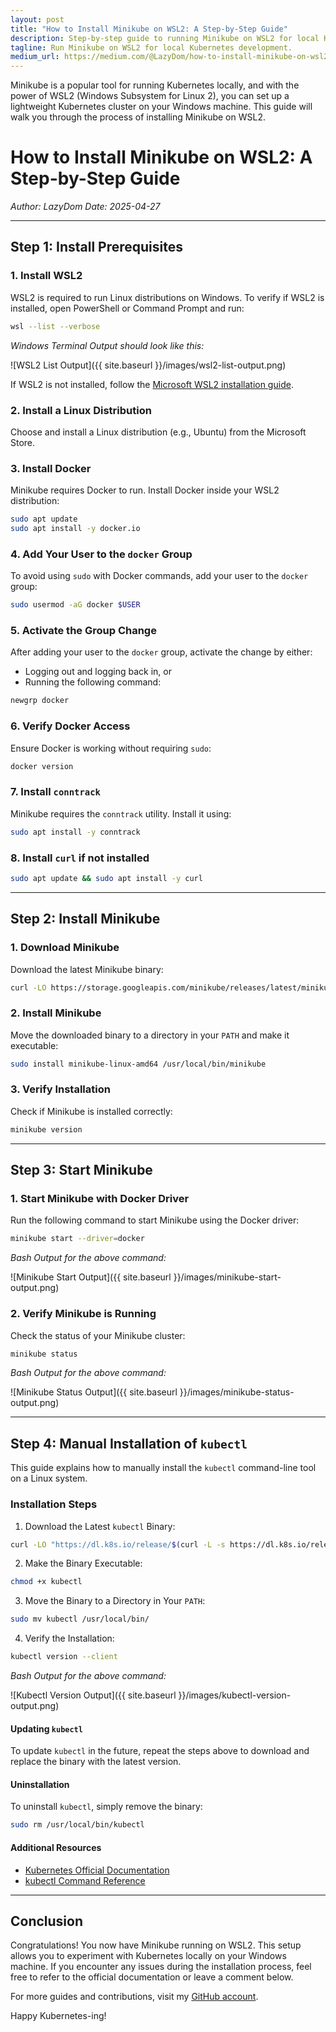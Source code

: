 ```yaml
---
layout: post
title: "How to Install Minikube on WSL2: A Step-by-Step Guide"
description: Step-by-step guide to running Minikube on WSL2 for local Kubernetes development.
tagline: Run Minikube on WSL2 for local Kubernetes development.
medium_url: https://medium.com/@LazyDom/how-to-install-minikube-on-wsl2-a-step-by-step-guide-c843822744ac
---
```


Minikube is a popular tool for running Kubernetes locally, and with the power of WSL2 (Windows Subsystem for Linux 2), you can set up a lightweight Kubernetes cluster on your Windows machine. This guide will walk you through the process of installing Minikube on WSL2.

<!--more-->

# How to Install Minikube on WSL2: A Step-by-Step Guide

*Author: LazyDom*
*Date: 2025-04-27*

---

## Step 1: Install Prerequisites

### 1. Install WSL2

WSL2 is required to run Linux distributions on Windows. To verify if WSL2 is installed, open PowerShell or Command Prompt and run:

```sh
wsl --list --verbose
```

*Windows Terminal Output should look like this:*

![WSL2 List Output]({{ site.baseurl }}/images/wsl2-list-output.png)

If WSL2 is not installed, follow the [Microsoft WSL2 installation guide](https://learn.microsoft.com/en-us/windows/wsl/install).

### 2. Install a Linux Distribution

Choose and install a Linux distribution (e.g., Ubuntu) from the Microsoft Store.

### 3. Install Docker

Minikube requires Docker to run. Install Docker inside your WSL2 distribution:

```sh
sudo apt update
sudo apt install -y docker.io
```

### 4. Add Your User to the `docker` Group

To avoid using `sudo` with Docker commands, add your user to the `docker` group:

```sh
sudo usermod -aG docker $USER
```

### 5. Activate the Group Change

After adding your user to the `docker` group, activate the change by either:
- Logging out and logging back in, or
- Running the following command:

```sh
newgrp docker
```

### 6. Verify Docker Access

Ensure Docker is working without requiring `sudo`:

```sh
docker version
```

### 7. Install `conntrack`

Minikube requires the `conntrack` utility. Install it using:

```sh
sudo apt install -y conntrack
```

### 8. Install `curl` if not installed

```sh
sudo apt update && sudo apt install -y curl
```

---

## Step 2: Install Minikube

### 1. Download Minikube

Download the latest Minikube binary:

```sh
curl -LO https://storage.googleapis.com/minikube/releases/latest/minikube-linux-amd64
```

### 2. Install Minikube

Move the downloaded binary to a directory in your `PATH` and make it executable:

```sh
sudo install minikube-linux-amd64 /usr/local/bin/minikube
```

### 3. Verify Installation

Check if Minikube is installed correctly:

```sh
minikube version
```

---

## Step 3: Start Minikube

### 1. Start Minikube with Docker Driver

Run the following command to start Minikube using the Docker driver:

```sh
minikube start --driver=docker
```

*Bash Output for the above command:*

![Minikube Start Output]({{ site.baseurl }}/images/minikube-start-output.png)

### 2. Verify Minikube is Running

Check the status of your Minikube cluster:

```sh
minikube status
```

*Bash Output for the above command:*

![Minikube Status Output]({{ site.baseurl }}/images/minikube-status-output.png)

---

## Step 4: Manual Installation of `kubectl`

This guide explains how to manually install the `kubectl` command-line tool on a Linux system.

### Installation Steps

1. Download the Latest `kubectl` Binary:

```sh
curl -LO "https://dl.k8s.io/release/$(curl -L -s https://dl.k8s.io/release/stable.txt)/bin/linux/amd64/kubectl"
```

2. Make the Binary Executable:

```sh
chmod +x kubectl
```

3. Move the Binary to a Directory in Your `PATH`:

```sh
sudo mv kubectl /usr/local/bin/
```

4. Verify the Installation:

```sh
kubectl version --client
```

*Bash Output for the above command:*

![Kubectl Version Output]({{ site.baseurl }}/images/kubectl-version-output.png)

#### Updating `kubectl`

To update `kubectl` in the future, repeat the steps above to download and replace the binary with the latest version.

#### Uninstallation

To uninstall `kubectl`, simply remove the binary:

```sh
sudo rm /usr/local/bin/kubectl
```

#### Additional Resources

- [Kubernetes Official Documentation](https://kubernetes.io/docs/tasks/tools/install-kubectl-linux/)
- [kubectl Command Reference](https://kubernetes.io/docs/reference/kubectl/)

---

## Conclusion

Congratulations! You now have Minikube running on WSL2. This setup allows you to experiment with Kubernetes locally on your Windows machine. If you encounter any issues during the installation process, feel free to refer to the official documentation or leave a comment below.

For more guides and contributions, visit my [GitHub account](https://github.com/LazyDom).

Happy Kubernetes-ing!
